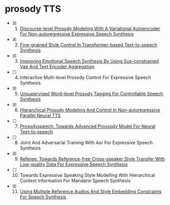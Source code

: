 # prosody TTS

- [x] 1. [Discourse-level Prosody Modeling With A Variational Autoencoder For Non-autoregressive Expressive Speech Synthesis](1%20DISCOURSE-LEVEL%20PROSODY%20MODELING%20WITH%20A%20VARIATIONAL%20AUTOENCODER%20FOR%20NON-AUTOREGRESSIVE%20EXPRESSIVE%20SPEECH%20SYNTHESIS.md)
- [x] 2. [Fine-grained Style Control In Transformer-based Text-to-speech Synthesis](2%20FINE-GRAINED%20STYLE%20CONTROL%20IN%20TRANSFORMER-BASED%20TEXT-TO-SPEECH%20SYNTHESIS.md)
- [x] 3. [Improving Emotional Speech Synthesis By Using Sus-constrained Vae And Text Encoder Aggregation](/ICASSP%202022/3%20IMPROVING%20EMOTIONAL%20SPEECH%20SYNTHESIS%20BY%20USING%20SUS-CONSTRAINED%20VAE%20AND%20TEXT%20ENCODER%20AGGREGATION.md)
- [ ] 4. Interactive Multi-level Prosody Control For Expressive Speech Synthesis
- [x] 5. [Unsupervised Word-level Prosody Tagging For Controllable Speech Synthesis](/ICASSP%202022/5%20Unsupervised%20Word-level%20Prosody%20Tagging%20For%20Controllable%20Speech%20Synthesis.md)
- [x] 6. [Hierarchical Prosody Modeling And Control In Non-autoregressive Parallel Neural TTS](/ICASSP%202022/6%20Hierarchical%20Prosody%20Modeling%20And%20Control%20In%20Non-autoregressive%20Parallel%20Neural%20TTS.md)
- [ ] 7. [Prosodyspeech: Towards Advanced Provsody Model For Neural Text-to-speech](7%20ProsoSpeech%20Enhancing%20Prosody%20With%20Quantized%20Vector%20Pre-training%20in%20Text-to-Speech.md)
- [ ] 8. Joint And Adversarial Training With Asr For Expressive Speech Synthesis
- [x] 9. [Referee: Towards Reference-free Cross-speaker Style Transfer With Low-quality Data For Expressive Speech Synthesis](/ICASSP%202022/9%20Referee%20Towards%20Reference-free%20Cross-speaker%20Style%20Transfer%20With%20Low-quality%20Data%20For%20Expressive%20Speech%20Synthesis.md)
- [ ] 10. Towards Expressive Speaking Style Modelling With Hierarchical Context Information For Mandarin Speech Synthesis
- [x] 11. [Using Multiple Reference Audios And Style Embedding Constraints For Speech Synthesis](11%20Using%20Multiple%20Reference%20Audios%20And%20Style%20Embedding%20Constraints%20For%20Speech%20Synthesis.md)
